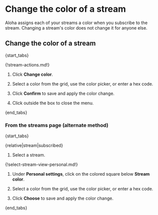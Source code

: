 # Change the color of a stream

Aloha assigns each of your streams a color when you subscribe to the
stream. Changing a stream's color does not change it for anyone else.

## Change the color of a stream

{start_tabs}

{!stream-actions.md!}

1. Click **Change color**.

1. Select a color from the grid, use the color picker, or enter a hex code.

1. Click **Confirm** to save and apply the color change.

1. Click outside the box to close the menu.

{end_tabs}

### From the streams page (alternate method)

{start_tabs}

{relative|stream|subscribed}

1. Select a stream.

{!select-stream-view-personal.md!}

1. Under **Personal settings**, click on the colored square below **Stream color**.

1. Select a color from the grid, use the color picker, or enter a hex code.

1. Click **Choose** to save and apply the color change.

{end_tabs}
